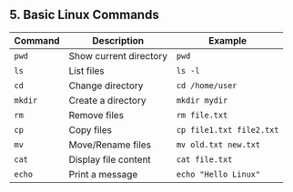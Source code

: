 ## **5. Basic Linux Commands**

| Command | Description            | Example                  |
| ------- | ---------------------- | ------------------------ |
| `pwd`   | Show current directory | `pwd`                    |
| `ls`    | List files             | `ls -l`                  |
| `cd`    | Change directory       | `cd /home/user`          |
| `mkdir` | Create a directory     | `mkdir mydir`            |
| `rm`    | Remove files           | `rm file.txt`            |
| `cp`    | Copy files             | `cp file1.txt file2.txt` |
| `mv`    | Move/Rename files      | `mv old.txt new.txt`     |
| `cat`   | Display file content   | `cat file.txt`           |
| `echo`  | Print a message        | `echo "Hello Linux"`     |
